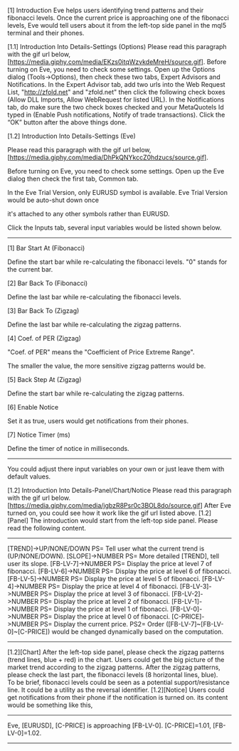 [1] Introduction
Eve helps users identifying trend patterns and their fibonacci levels. Once the current price is approaching one of the fibonacci levels, Eve would tell users about it from the left-top side panel in the mql5 terminal and their phones.

[1.1] Introduction Into Details-Settings (Options)
Please read this paragraph with the gif url below, [https://media.giphy.com/media/EKzs0itqWzvkdeMreH/source.gif].
Before turning on Eve, you need to check some settings. Open up the Options dialog (Tools->Options), then check these two tabs, Expert Advisors and Notifications.
In the Expert Advisor tab, add two urls into the Web Request List, "http://zfold.net" and "zfold.net" then click the following check boxes (Allow DLL Imports, Allow WebRequest for listed URL).
In the Notifications tab, do make sure the two check boxes checked and your MetaQuoteIs Id typed in (Enable Push notifications, Notify of trade transactions). 
Click the “OK” button after the above things done.


[1.2] Introduction Into Details-Settings (Eve)

Please read this paragraph with the gif url below, [https://media.giphy.com/media/DhPkQNYkccZ0hdzucs/source.gif]. 

Before turning on Eve, you need to check some settings. Open up the Eve dialog then check the first tab, Common tab.

In the Eve Trial Version, only EURUSD symbol is available. Eve Trial Version would be auto-shut down once

it's attached to any other symbols rather than EURUSD.



Click the Inputs tab, several input variables would be listed shown below.

--------------------------------------------------

[1] Bar Start At (Fibonacci)

Define the start bar while re-calculating the fibonacci levels. "0" stands for the current bar.

[2] Bar Back To (Fibonacci)

Define the last bar while re-calculating the fibonacci levels. 

[3] Bar Back To (Zigzag)

Define the last bar while re-calculating the zigzag patterns.

[4] Coef. of PER (Zigzag)

"Coef. of PER" means the "Coefficient of Price Extreme Range". 

The smaller the value, the more sensitive zigzag patterns would be.

[5] Back Step At (Zigzag)

Define the start bar while re-calculating the zigzag patterns.

[6] Enable Notice

Set it as true, users would get notifications from their phones.

[7] Notice Timer (ms)

Define the timer of notice in milliseconds.

--------------------------------------------------

You could adjust there input variables on your own or just leave them with default values.

[1.2] Introduction Into Details-Panel/Chart/Notice
Please read this paragraph with the gif url below.
[https://media.giphy.com/media/jgbzR8Psr0c3BOL8do/source.gif]
After Eve turned on, you could see how it work like the gif url listed above.
[1.2][Panel]
The introduction would start from the left-top side panel. Please read the following content.
*********************************
[TREND]->UP/NONE/DOWN
PS= Tell user what the current trend is (UP/NONE/DOWN).
[SLOPE]->NUMBER
PS= More detailed [TREND], tell user its slope.
[FB-LV-7]->NUMBER
PS= Display the price at level 7 of fibonacci.
[FB-LV-6]->NUMBER
PS= Display the price at level 6 of fibonacci.
[FB-LV-5]->NUMBER
PS= Display the price at level 5 of fibonacci.
[FB-LV-4]->NUMBER
PS= Display the price at level 4 of fibonacci.
[FB-LV-3]->NUMBER
PS= Display the price at level 3 of fibonacci.
[FB-LV-2]->NUMBER
PS= Display the price at level 2 of fibonacci.
[FB-LV-1]->NUMBER
PS= Display the price at level 1 of fibonacci.
[FB-LV-0]->NUMBER
PS= Display the price at level 0 of fibonacci.
[C-PRICE]->NUMBER
PS= Display the current price.
PS2= Order ([FB-LV-7]~[FB-LV-0]~[C-PRICE]) would be changed dynamically based on the computation.
*********************************
[1.2][Chart]
After the left-top side panel, please check the zigzag patterns (trend lines, blue + red) in the chart.
Users could get the big picture of the market trend according to the zigzag patterns.
After the zigzag patterns, please check the last part, the fibonacci levels (8 horizontal lines, blue).  
To be brief, fibonacci levels could be seen as a potential support/resistance line. 
It could be a utility as the reversal identifier.
[1.2][Notice]
Users could get notifications from their phone if the notification is turned on.
its content would be something like this,
*********************************
Eve, [EURUSD], [C-PRICE] is approaching [FB-LV-0]. [C-PRICE]=1.01, [FB-LV-0]=1.02.
*********************************

